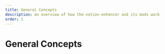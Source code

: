 ```yaml
---
title: General Concepts
description: an overview of how the notion-enhancer and its mods work
order: 1
---
```


# General Concepts
